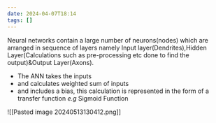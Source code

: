 ```yaml
---
date: 2024-04-07T18:14
tags: []
---
```

Neural networks contain a large number of neurons(nodes) which are arranged in sequence of layers namely Input layer(Dendrites),Hidden Layer(Calculations such as pre-processing etc done to find the output)&Output Layer(Axons).
- The ANN takes the inputs
- and calculates weighted sum of inputs 
- and includes a bias,
this calculation is represented in the form of a transfer function
*e.g* Sigmoid Function

![[Pasted image 20240513130412.png]]